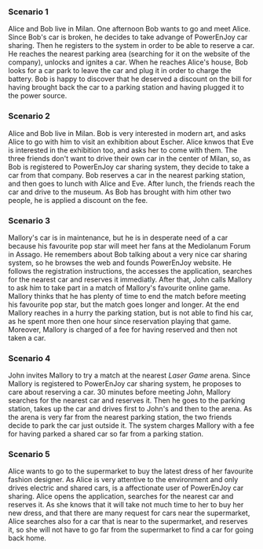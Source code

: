 ### Scenario 1
Alice and Bob live in Milan. One afternoon Bob wants to go and meet Alice. Since Bob's car is broken, he decides to take advange of PowerEnJoy car sharing. Then he registers to the system in order to be able to reserve a car. He reaches the nearest parking area (searching for it on the website of the company), unlocks and ignites a car. When he reaches Alice's house, Bob looks for a car park to leave the car and plug it in order to charge the battery. Bob is happy to discover that he deserved a discount on the bill for having brought back the car to a parking station and having plugged it to the power source.

### Scenario 2
Alice and Bob live in Milan. Bob is very interested in modern art, and asks Alice to go with him to visit an exhibition about Escher. Alice knwos that Eve is interested in the exhibition too, and asks her to come with them. The three friends don't want to drive their own car in the center of Milan, so, as Bob is registered to PowerEnJoy car sharing system, they decide to take a car from that company. Bob reserves a car in the nearest parking station, and then goes to lunch with Alice and Eve. After lunch, the friends reach the car and drive to the museum. As Bob has brought with him other two people, he is applied a discount on the fee.

### Scenario 3
Mallory's car is in maintenance, but he is in desperate need of a car because his favourite pop star will meet her fans at the Mediolanum Forum in Assago. He remembers about Bob talking about a very nice car sharing system, so he browses the web and founds PowerEnJoy website. He follows the registration instructions, the accesses the application, searches for the nearest car and reserves it immediatly. After that, John calls Mallory to ask him to take part in a match of Mallory's favourite online game. Mallory thinks that he has plenty of time to end the match before meeting his favourite pop star, but the match goes longer and longer. At the end Mallory reaches in a hurry the parking station, but is not able to find his car, as he spent more then one hour since reservation playing that game. Moreover, Mallory is charged of a fee for having reserved and then not taken a car.

### Scenario 4
John invites Mallory to try a match at the nearest _Laser Game_ arena. Since Mallory is registered to PowerEnJoy car sharing system, he proposes to care about reserving a car. 30 minutes before meeting John, Mallory searches for the nearest car and reserves it. Then he goes to the parking station, takes up the car and drives first to John's and then to the arena. As the arena is very far from the nearest parking station, the two friends decide to park the car just outside it. The system charges Mallory with a fee for having parked a shared car so far from a parking station.

### Scenario 5
Alice wants to go to the supermarket to buy the latest dress of her favourite fashion designer. As Alice is very attentive to the environment and only drives electric and shared cars, is a affectionate user of PowerEnJoy car sharing. Alice opens the application, searches for the nearest car and reserves it. As she knows that it will take not much time to her to buy her new dress, and that there are many request for cars near the supermarket, Alice searches also for a car that is near to the supermarket, and reserves it, so she will not have to go far from the supermarket to find a car for going back home.